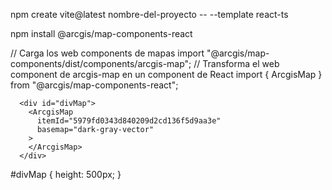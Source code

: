 npm create vite@latest nombre-del-proyecto -- --template react-ts

npm install @arcgis/map-components-react

// Carga los web components de mapas
import "@arcgis/map-components/dist/components/arcgis-map";
// Transforma el web component de arcgis-map en un component de React
import { ArcgisMap } from "@arcgis/map-components-react";

      <div id="divMap">
        <ArcgisMap
          itemId="5979fd0343d840209d2cd136f5d9aa3e"
          basemap="dark-gray-vector"
        >
        </ArcgisMap>
      </div>


      
#divMap {
  height: 500px;
}

